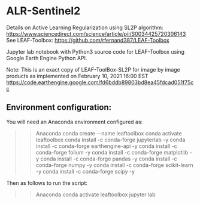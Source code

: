 # ALR-Sentinel2

Details on Active Learning Regularization using SL2P algorithm: https://www.sciencedirect.com/science/article/pii/S0034425720306143
See LEAF-Toolbox: https://github.com/rfernand387/LEAF-Toolbox

Jupyter lab notebook with Python3 source code for LEAF-Toolbox using Google Earth Engine Python API.

Note: This is an exact copy of LEAF-ToolBox-SL2P for image by image products as implemented on February 10, 2021 16:00 EST https://code.earthengine.google.com/fd6bddb89803bd8ea45fdcad051f75cc


## Environment configuration:

You will need an Anaconda environment configured as:
>>Anaconda
>>conda create --name leaftoolbox
>>conda activate leaftoolbox 
>>conda install -c conda-forge jupyterlab -y
>>conda install -c conda-forge earthengine-api -y
>>conda install -c conda-forge folium -y
>>conda install -c conda-forge matplotlib -y
>>conda install -c conda-forge pandas -y
>>conda install -c conda-forge numpy -y
>>conda install -c conda-forge scikit-learn -y
>>conda install -c conda-forge scipy -y

Then as follows to run the script:
>>Anaconda
>>conda activate leaftoolbox
>>jupyter lab
